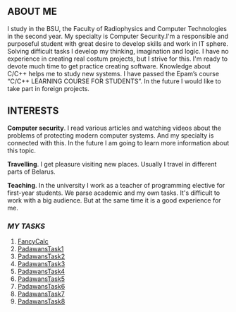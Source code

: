 
## ABOUT ME

  I study in the BSU, the Faculty of Radiophysics and Computer Technologies in the second year. My specialty is Computer Security.I'm a responsible and purposeful student with great desire to develop skills and work in IT sphere. Solving difficult tasks I develop my thinking, imagination and logic. I have no experience in creating real costum projects, but I strive for this. I'm ready to devote much time to get practice creating software. Knowledge about C/C++ helps me to study new systems. I have passed the Epam’s course “C/C++ LEARNING COURSE FOR STUDENTS”. In the future I would like to take part in foreign projects.

## INTERESTS

**Computer security**. I read various articles and watching videos about the problems of protecting modern computer systems. And my specialty is connected with this. In the future I am going to learn more information about this topic. 

**Travelling**. I get pleasure visiting new places. Usually I travel in different parts of Belarus. 

**Teaching**. In the university I work as a teacher of programming elective for first-year students. We parse academic and my own tasks. It's difficult to work with a big audience. But at the same time it is a good experience for me. 

### *MY TASKS*

1. [FancyCalc](https://github.com/AliaksandrKratovich/FancyCalc)
2. [PadawansTask1](https://github.com/AliaksandrKratovich/PadawansTask1)
3. [PadawansTask2](https://github.com/AliaksandrKratovich/PadawansTask2)
4. [PadawansTask3](https://github.com/AliaksandrKratovich/PadawansTask3)
5. [PadawansTask4](https://github.com/AliaksandrKratovich/PadawansTask4)
6. [PadawansTask5](https://github.com/AliaksandrKratovich/PadawansTask5)
7. [PadawansTask6](https://github.com/AliaksandrKratovich/PadawansTask6)
8. [PadawansTask7](https://github.com/AliaksandrKratovich/PadawansTask7)
9. [PadawansTask8](https://github.com/AliaksandrKratovich/PadawansTask8)
